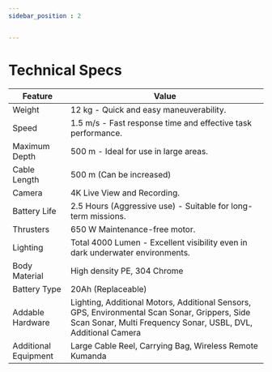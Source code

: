 ```yaml
---
sidebar_position : 2


---
```


# Technical Specs




| Feature                    | Value                                                                                                                                                                                                                                      |
|----------------------------|--------------------------------------------------------------------------------------------------------------------------------------------------------------------------------------------------------------------------------------------|
| Weight              | 12 kg - Quick and easy maneuverability.                                                                                                                                                                                                                                      |
| Speed                |  1.5 m/s - Fast response time and effective task performance.                                                                                                                                                                                                                                      |
|Maximum Depth    |  500 m - Ideal for use in large areas.                                                                                                                            |
| Cable Length                       | 500 m (Can be increased)                                                                                                                                                                                                              |
|Camera  | 4K Live View and Recording.                                                                                                                                                                                                                                                 |
| Battery Life         | 2.5 Hours (Aggressive use) - Suitable for long-term missions.                                                                                                                                                          |
| Thrusters     |  650 W Maintenance-free motor.                                                                                                                                                                                                                             |
| Lighting        |  Total 4000 Lumen - Excellent visibility even in dark underwater environments.                                                                                                                                                                                                                                    |
|Body Material        | High density PE, 304 Chrome                                                                                                                                                                                                                                   |
| Battery Type             | 20Ah (Replaceable)                                                                                                                                                                                                                                                                                                                                                                            |
| Addable Hardware      | Lighting, Additional Motors, Additional Sensors, GPS, Environmental Scan Sonar, Grippers, Side Scan Sonar, Multi Frequency Sonar, USBL, DVL, Additional Camera  |
| Additional Equipment            | Large Cable Reel, Carrying Bag, Wireless Remote Kumanda                                                                                                                                                                                                                                                                                                                                                      |
